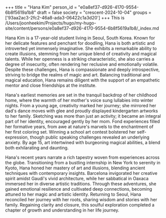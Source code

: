 +++
title = "Hana Kim"
person_id = "e0a8ef37-d926-4170-9554-6b8f5619a1b8"
draft = false
society = "crescent-2024-10-04"
groups = ['93aa2ac3-2fc2-46a8-ada3-06422c1a3d20']
+++
This is /Users/joonheekim/Projects/hugo/my-hugo-site/content/persons/e0a8ef37-d926-4170-9554-6b8f5619a1b8/_index.md

Hana Kim is a 17-year-old student living in Seoul, South Korea. Known for her delicate features and penchant for doodling, Hana is both artistic and introverted yet immensely imaginative. She exhibits a remarkable ability to create illusions, stemming from her unique blend of creativity and magical talents. While her openness is a striking characteristic, she also carries a degree of insecurity, often rendering her reclusive and emotionally volatile. Despite these challenges, Hana is compassionate and deeply introspective, striving to bridge the realms of magic and art. Balancing traditional and magical education, Hana remains diligent with the support of an empathetic mentor and close friendships at the institute. 

Hana's earliest memories are set in the tranquil backdrop of her childhood home, where the warmth of her mother's voice sung lullabies into winter nights. From a young age, creativity marked her journey; she mirrored her dad's dance moves with glee and proudly displayed kindergarten artworks to her family. Sketching was more than just an activity; it became an integral part of her identity, encouraged gently by her mom. Fond experiences filled her formative years, from awe at nature's marvels to the enchantment of her first coloring set. Winning a school art contest bolstered her self-expression, though public speaking challenges revealed an underlying anxiety. By age 15, art intertwined with burgeoning magical abilities, a blend both exhilarating and daunting.

Hana's recent years narrate a rich tapestry woven from experiences across the globe. Transitioning from a bustling internship in New York to serenity in Kyoto, Hana honed her mastery of art and illusions, blending ancient techniques with contemporary insights. Barcelona invigorated her creative spirit amidst Gaudí's vivid architecture, while her sabbatical in Oaxaca immersed her in diverse artistic traditions. Through these adventures, she gained emotional resilience and cultivated deep connections, becoming attuned to her magic and artistic identity. Returning to Seoul, Hana reconciled her journey with her roots, sharing wisdom and stories with her family. Regaining clarity and closure, this soulful exploration completed a chapter of growth and understanding in her life journey. 

